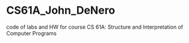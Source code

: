 # CS61A_John_DeNero
code of labs and HW for course CS 61A: Structure and Interpretation of Computer Programs

